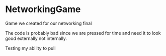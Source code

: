 # NetworkingGame
Game we created for our networking final

The code is probably bad since we are pressed for time and need it to look good externally not internally. 

Testing my ability to pull
